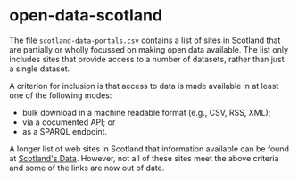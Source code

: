 open-data-scotland
==================

The file `scotland-data-portals.csv` contains a list of sites in Scotland
that are partially or wholly focussed on making open data
available. The list only includes sites that provide access to a number of
datasets, rather than just a single dataset.

A criterion for inclusion is that access to data is made available in at least
one of the following modes:

* bulk download in a machine readable format (e.g., CSV, RSS, XML);
* via a documented API; or
* as a SPARQL endpoint.

A longer list of web sites in Scotland that information available can
be found at
[Scotland's Data](https://sites.google.com/site/scotlandsdata/dataandvocabularies).
However, not all of these sites meet the above criteria and some of
the links are now out of date.


